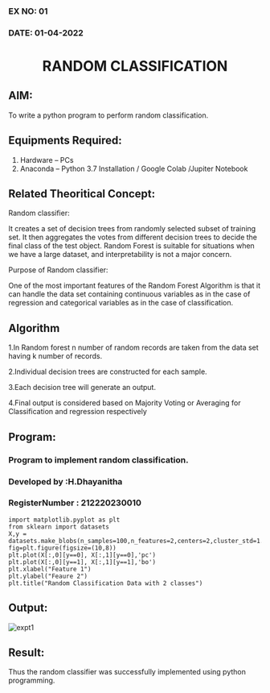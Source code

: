 ### EX NO: 01
### DATE: 01-04-2022
# <p align="center"> RANDOM CLASSIFICATION</p>
## AIM:
To write a python program to perform random classification.

## Equipments Required:
1. Hardware – PCs
2. Anaconda – Python 3.7 Installation / Google Colab /Jupiter Notebook

## Related Theoritical Concept:

Random classifier:

It creates a set of decision trees from randomly selected subset of training set. It then aggregates the votes from different decision trees to decide the final class of the test object. Random Forest is suitable for situations when we have a large dataset, and interpretability is not a major concern.

Purpose of Random classifier:

One of the most important features of the Random Forest Algorithm is that it can handle the data set containing continuous variables as in the case of regression and categorical variables as in the case of classification.

## Algorithm
1.In Random forest n number of random records are taken from the data set having k number of records.

2.Individual decision trees are constructed for each sample.

3.Each decision tree will generate an output.

4.Final output is considered based on Majority Voting or Averaging for Classification and regression respectively
## Program:
### Program to implement random classification.
### Developed by   :H.Dhayanitha
### RegisterNumber : 212220230010
```
import matplotlib.pyplot as plt
from sklearn import datasets
X,y = datasets.make_blobs(n_samples=100,n_features=2,centers=2,cluster_std=1.05,random_state=2)
fig=plt.figure(figsize=(10,8))
plt.plot(X[:,0][y==0], X[:,1][y==0],'pc')
plt.plot(X[:,0][y==1], X[:,1][y==1],'bo')
plt.xlabel("Feature 1")
plt.ylabel("Feaure 2")
plt.title("Random Classification Data with 2 classes")
```

## Output:

![expt1](https://user-images.githubusercontent.com/75235032/163920806-07e3db18-3771-4e15-b573-60f140d0c1f5.png)

## Result:
Thus the random classifier was successfully implemented using python programming.
